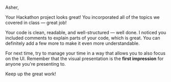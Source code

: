 Asher,

Your Hackathon project looks great!
You incorporated all of the topics we covered in class — great job!

Your code is clean, readable, and well-structured — well done.
I noticed you included comments to explain parts of your code, which is great. You can definitely add a few more to make it even more understandable.

For next time, try to manage your time in a way that allows you to also focus on the UI. Remember that the visual presentation is the **first impression** for anyone you're presenting to.

Keep up the great work!
